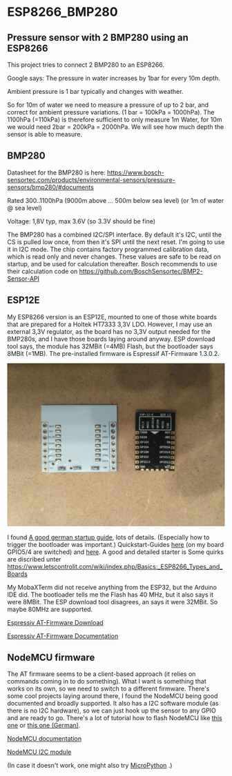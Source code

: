 # ESP8266_BMP280
## Pressure sensor with 2 BMP280 using an ESP8266

This project tries to connect 2 BMP280 to an ESP8266.

Google says: The pressure in water increases by 1bar for every 10m depth.

Ambient pressure is 1 bar typically and changes with weather.

So for 10m of water we need to measure a pressure of up to 2 bar, and correct for ambient pressure variations.
(1 bar = 100kPa = 1000hPa).
The 1100hPa (=110kPa) is therefore sufficient to only measure 1m Water, for 10m we would need 2bar = 200kPa = 2000hPa. We will see how much depth the sensor is able to measure. 

## BMP280

Datasheet for the BMP280 is here: https://www.bosch-sensortec.com/products/environmental-sensors/pressure-sensors/bmp280/#documents

Rated 300..1100hPa (9000m above ... 500m below sea level) (or 1m of water @ sea level)

Voltage: 1,8V typ, max 3.6V (so 3.3V should be fine)

The BMP280 has a combined I2C/SPI interface. By default it's I2C, until the CS is pulled low once, from then it's SPI until the next reset.
I'm going to use it in I2C mode.
The chip contains factory programmed calibration data, which is read only and never changes. These values are safe to be read on startup, and be used for calculation thereafter.
Bosch recommends to use their calculation code on https://github.com/BoschSensortec/BMP2-Sensor-API

## ESP12E

My ESP8266 version is an ESP12E, mounted to one of those white boards that are prepared for a Holtek HT7333 3,3V LDO.
However, I may use an external 3,3V regulator, as the board has no 3,3V output needed for the BMP280s, and I have those boards laying around anyway.
ESP download tool says, the module has 32MBit (=4MB) Flash, but the bootloader says 8MBit (=1MB).
The pre-installed firmware is Espressif AT-Firmware 1.3.0.2.

![ESP12E.jpg](docu/ESP12E.jpg)

I found [A good german startup guide](http://stefanfrings.de/esp8266/), lots of details. (Especially how to trigger the bootloader was important.)
Quickstart-Guides [here](https://www.instructables.com/Getting-Started-with-the-ESP8266-ESP-12/) (on my board GPIO5/4 are switched) and 
[here](https://bennthomsen.wordpress.com/iot/iot-things/esp8266-wifi-soc/esp8266-getting-started-with-arduino-ide/). 
A good and detailed starter is 
Some quirks are discribed unter https://www.letscontrolit.com/wiki/index.php/Basics:_ESP8266_Types_and_Boards 

My MobaXTerm did not receive anything from the ESP32, but the Arduino IDE did.
The bootloader tells me the Flash has 40 MHz, but it also says it were 8MBit.
The ESP download tool disagrees, an says it were 32MBit. So maybe 80MHz are supported.

[Espressiv AT-Firmware Download](https://docs.espressif.com/projects/esp-at/en/release-v2.2.0.0_esp8266/AT_Binary_Lists/ESP8266_AT_binaries.html)

[Espressiv AT-Firmware Documentation](https://docs.espressif.com/projects/esp-at/en/release-v2.2.0.0_esp8266/AT_Command_Set/index.html)

## NodeMCU firmware

The AT firmware seems to be a client-based approach (it relies on commands coming in to do something). What I want is something that works on its own, so we need to switch to a different firmware. There's some cool projects laying around there, I found the NodeMCU being good documented and broadly supported. It also has a I2C software module (as there is no I2C hardware), so we can just hook up the sensor to any GPIO and are ready to go.
There's a lot of tutorial how to flash NodeMCU like [this one](https://www.best-microcontroller-projects.com/nodemcu-firmware.html) or [this one (German)](https://www.mikrocontroller.net/articles/ESP8266_nodeMCU_Lua).

[NodeMCU documentation](https://nodemcu.readthedocs.io)

[NodeMCU I2C module](https://nodemcu.readthedocs.io/en/release/modules/i2c/)

(In case it doesn't work, one might also try [MicroPython](https://micropython.org/download/esp8266/) .)
